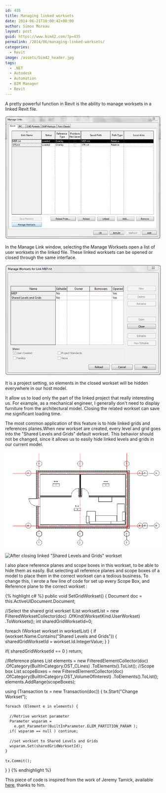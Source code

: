 ```yaml
---
id: 435
title: Managing linked worksets
date: 2014-06-21T10:00:42+00:00
author: Simon Moreau
layout: post
guid: https://www.bim42.com/?p=435
permalink: /2014/06/managing-linked-worksets/
categories:
  - Revit
image: /assets/bim42_header.jpg
tags:
  - .NET
  - Autodesk
  - Automation
  - BIM Manager
  - Revit
---
```

A pretty powerful function in Revit is the ability to manage worksets in a linked Revit file.

![LinkedFiles](/assets/2014/06/LinkedFiles.png)

In the Manage Link window, selecting the Manage Worksets open a list of user worksets in the linked file. These linked worksets can be opened or closed through the same interface.

![LinkedWorkset](/assets/2014/06/LinkedWorkset.png)

It is a project setting, so elements in the closed workset will be hidden everywhere in our host model.

It allow us to load only the part of the linked project that really interesting us. For example, as a mechanical engineer, I generally don't need to display furniture from the architectural model. Closing the related workset can save me significant loading time.

The most common application of this feature is to hide linked grids and references planes.When new workset are created, every level and grid goes into the "Shared Levels and Grids" default workset. This behavior should not be changed, since it allows us to easily hide linked levels and grids in our current model.

![Before closing linked "Shared Levels and Grids" workset](/assets/2014/06/before.png)

![After closing linked "Shared Levels and Grids" workset](/assets/2014/06/After\t.png)

I also place reference planes and scope boxes in this workset, to be able to hide them as easily. But selecting all reference planes and scope boxes of a model to place them in the correct workset can a tedious business. To change this, I wrote a few line of code for set up every Scope Box, and Reference plane to the correct workset :

{% highlight c# %}
public void SetGridWorkset()
{
  Document doc = this.ActiveUIDocument.Document;

  //Select the shared grid workset
  IList<Workset> worksetList =
    new FilteredWorksetCollector(doc)
      .OfKind(WorksetKind.UserWorkset)
        .ToWorksets();
  int sharedGridWorksetId=0;

  foreach (Workset workset in worksetList) {
    if (workset.Name.Contains("Shared Levels and Grids"))
    {
      sharedGridWorksetId = workset.Id.IntegerValue;
    }
  }

  if( sharedGridWorksetId == 0 ) return;

  //Reference planes
  List<Element> elements =
    new FilteredElementCollector(doc)
      .OfCategory(BuiltInCategory.OST_CLines)
        .ToElements().ToList();
  //Scope box
  List<Element> scopeBoxes =
    new FilteredElementCollector(doc)
      .OfCategory(BuiltInCategory.OST_VolumeOfInterest)
        .ToElements().ToList();
  elements.AddRange(scopeBoxes);

  using (Transaction tx = new Transaction(doc)) {
    tx.Start("Change Workset");

    foreach (Element e in elements) {

      //Retrive workset parameter
      Parameter wsparam =
        e.get_Parameter(BuiltInParameter.ELEM_PARTITION_PARAM );
      if( wsparam == null ) continue;

      //set workset to Shared Levels and Grids
      wsparam.Set(sharedGridWorksetId);
    }

    tx.Commit();
  }
}
{% endhighlight %}

This piece of code is inspired from the work of Jeremy Tamick, available [here](http://thebuildingcoder.typepad.com/blog/2013/01/change-element-workset.html), thanks to him.